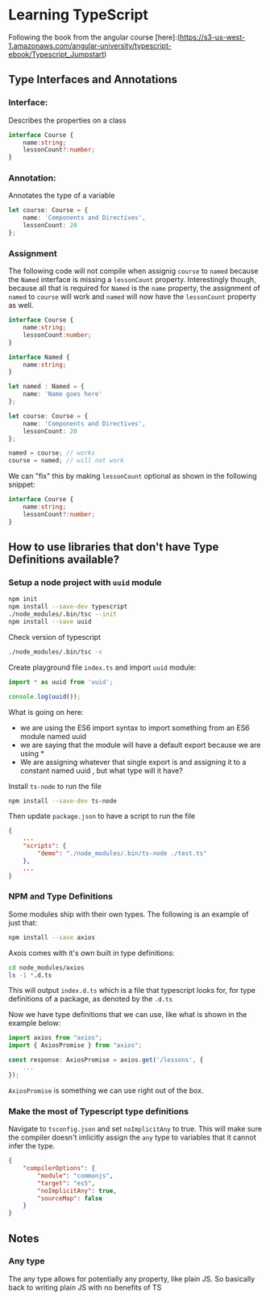 # Learning TypeScript

Following the book from the angular course [here]:(https://s3-us-west-1.amazonaws.com/angular-university/typescript-ebook/Typescript_Jumpstart)

## Type Interfaces and Annotations

### Interface:

Describes the properties on a class

```typescript
interface Course {
    name:string;
    lessonCount?:number;
}
```

### Annotation:

Annotates the type of a variable

```typescript
let course: Course = {
    name: 'Components and Directives',
    lessonCount: 20
};
```

### Assignment

The following code will not compile when assignig `course` to `named` because the `Named` interface is missing a `lessonCount` property.
Interestingly though, because all that is required for `Named` is the `name` property, the assignment of `named` to `course` will work and `named` will
now have the `lessonCount` property as well.

```typescript
interface Course {
    name:string;
    lessonCount:number;
}

interface Named {
    name:string;
}

let named : Named = {
    name: 'Name goes here'
};

let course: Course = {
    name: 'Components and Directives',
    lessonCount: 20
};

named = course; // works
course = named; // will not work
```

We can "fix" this by making `lessonCount` optional as shown in the following snippet:

```typescript
interface Course {
    name:string;
    lessonCount?:number;
}
```

## How to use libraries that don't have Type Definitions available?

### Setup a node project with `uuid` module

```bash
npm init
npm install --save-dev typescript
./node_modules/.bin/tsc --init
npm install --save uuid
```

Check version of typescript

```bash
./node_modules/.bin/tsc -v
```

Create playground file `index.ts` and import `uuid` module:

```typescript
import * as uuid from 'uuid';

console.log(uuid());
```

What is going on here:
- we are using the ES6 import syntax to import something from an ES6 module named uuid
- we are saying that the module will have a default export because we are using *
- We are assigning whatever that single export is and assigning it to a constant named uuid , but what type will it have?

Install `ts-node` to run the file

```bash
npm install --save-dev ts-node
```

Then update `package.json` to have a script to run the file

```json
{
    ...
    "scripts": {
        "demo": "./node_modules/.bin/ts-node ./test.ts"
    },
    ...
}
```

### NPM and Type Definitions

Some modules ship with their own types. The following is an example of just that:

```bash
npm install --save axios
```

Axois comes with it's own built in type definitions:

```bash
cd node_modules/axios
ls -1 *.d.ts
```

This will output `index.d.ts` which is a file that typescript looks for, for type definitions of a package, as denoted by the `.d.ts`

Now we have type definitions that we can use, like what is shown in the example below:

```typescript
import axios from "axios";
import { AxiosPromise } from "axios";

const response: AxiosPromise = axios.get('/lessons', {
	...
});
```

`AxiosPromise` is something we can use right out of the box.

### Make the most of Typescript type definitions

Navigate to `tsconfig.json` and set `noImplicitAny` to true. This will make sure the compiler doesn't imlicitly assign the `any` type to 
variables that it cannot infer the type.

```json
{
    "compilerOptions": {
        "module": "commonjs",
        "target": "es5",
        "noImplicitAny": true,
        "sourceMap": false
    }
}
```

## Notes

### Any type

The any type allows for potentially any property, like plain JS.
So basically back to writing plain JS with no benefits of TS


